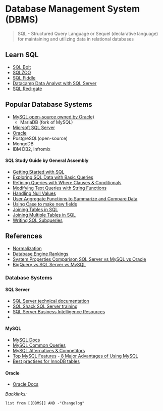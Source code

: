 # Database Management System (DBMS)

 > 
 > SQL - Structured Query Language or Sequel (declarative language) for maintaining and utilizing data in relational databases

## Learn SQL

* [SQL Bolt](https://sqlbolt.com/)
* [SQLZOO](https://sqlzoo.net/)
* [SQL Fiddle](http://sqlfiddle.com/)
* [Datacamp Data Analyst with SQL Server](https://learn.datacamp.com/career-tracks/data-analyst-with-sql-server)
* [SQL Red-gate](https://www.red-gate.com/simple-talk/sql/)

## Popular Database Systems

* [MySQL open-source owned by Oracle)](#mysql)
  * MariaDB (fork of MySQL)
* [Micrsoft SQL Server](#sql-server)
* [Oracle](#oracle)
* PostgreSQL(open-source)
* MongoDB
* IBM DB2, Infromix

#### SQL Study Guide by General Assembly

* [Getting Started with SQL](https://ga-create-api.s3.amazonaws.com/studyguides/getting-started-with-sql-6c347a.pdf)
* [Exploring SQL Data with Basic Queries](https://ga-create-api.s3.amazonaws.com/studyguides/exploring-sql-data-with-basic-7a1081.pdf)
* [Refining Queries with Where Clauses & Conditionals](https://ga-create-api.s3.amazonaws.com/studyguides/refining-queries-with-where-cl-be95c6.pdf)
* [Modifying Text Queries with String Functions](https://ga-create-api.s3.amazonaws.com/studyguides/refining-queries-with-where-cl-be95c6.pdf)
* [Handling Null Values](https://ga-create-api.s3.amazonaws.com/studyguides/handling-null-values-79b9a4.pdf)
* [User Aggregate Functions to Summarize and Compare Data](https://ga-create-api.s3.amazonaws.com/studyguides/use-aggregate-functions-to-sum-1ac54d.pdf)
* [Using Case to make new fields](https://ga-create-api.s3.amazonaws.com/studyguides/using-case-to-make-new-fields-290c4d.pdf)
* [Joining Tables in SQL](https://ga-create-api.s3.amazonaws.com/studyguides/joining-tables-in-sql-7346ca.pdf)
* [Joining Multiple Tables in SQL](https://ga-create-api.s3.amazonaws.com/studyguides/joining-multiple-tables-in-sql-a10f9b.pdf)
* [Writing SQL Subqueries](https://ga-create-api.s3.amazonaws.com/studyguides/writing-sql-subqueries-768a7a.pdf)

## References

* [Normalization](https://beginnersbook.com/2015/05/normalization-in-dbms/)
* [Database Engine Rankings](https://db-engines.com/en/ranking)
* [System Properties Comparison SQL Server vs MySQL vs Oracle](https://db-engines.com/en/system/Microsoft+SQL+Server%3BMySQL%3BOracle) 
* [BigQuery vs SQL Server vs MySQL](https://db-engines.com/en/system/Google+BigQuery%3BMicrosoft+SQL+Server%3BMySQL)

### Database Systems

#### SQL Server

* [SQL Server technical documentation](https://docs.microsoft.com/en-us/sql/sql-server/?view=sql-server-ver15)
* [SQL Shack SQL Server training](https://www.sqlshack.com/sql-server-training/)
* [SQL Server Business Intelligence Resources](https://www.mssqltips.com/sql-server-business-intelligence-resources/)
* 

#### MySQL

* [MySQL Docs](https://dev.mysql.com/doc/refman/8.0/en/select.html)
* [MySQL Common Queries](https://dev.mysql.com/doc/refman/8.0/en/examples.html)
* [MySQL Alternatives & Competitors](http://g2.com/products/mysql/competitors)
* [Top MySQL Features](https://searchitchannel.techtarget.com/feature/What-are-the-top-MySQL-features-What-is-MySQL)
  -[ 8 Major Advantages of Using MySQL](https://www.datamation.com/storage/8-major-advantages-of-using-mysql/)
* [Best practises for InnoDB tables](https://dev.mysql.com/doc/refman/8.0/en/innodb-best-practices.html)

#### Oracle

* [Oracle Docs](https://docs.oracle.com/cd/B28359_01/server.111/b28286/toc.htm)

*Backlinks:*

````dataview
list from [[DBMS]] AND -"Changelog"
````
